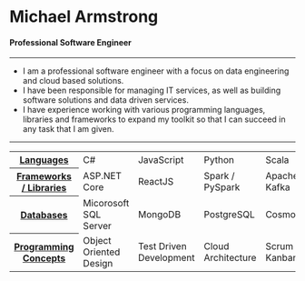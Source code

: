 # Michael Armstrong

#### Professional Software Engineer

---

- I am a professional software engineer with a focus on data engineering and cloud based solutions.
- I have been responsible for managing IT services, as well as building software solutions and data driven services.
- I have experience working with various programming languages, libraries and frameworks to expand my toolkit so that I can succeed in any task that I am given.

---

<table>
    <tr>
        <th><ins>Languages</ins></th>
        <td>C#</td>
        <td>JavaScript</td>
        <td>Python</td>
        <td>Scala</td>
    </tr>
    <tr>
        <th><ins>Frameworks / Libraries</ins></th>
        <td>ASP.NET Core</td>
        <td>ReactJS</td>
        <td>Spark / PySpark</td>
        <td>Apache Kafka</td>        
    </tr>
    <tr>
        <th><ins>Databases</ins></th>
        <td>Micorosoft SQL Server</td>        
        <td>MongoDB</td>
        <td>PostgreSQL</td>
        <td>CosmosDB</td>
    </tr>
    <tr>
        <th><ins>Programming Concepts</ins></th>
        <td>Object Oriented Design</td>
        <td>Test Driven Development</td>
        <td>Cloud Architecture</td>
        <td>Scrum / Kanban</td>
    </tr>
</table>
